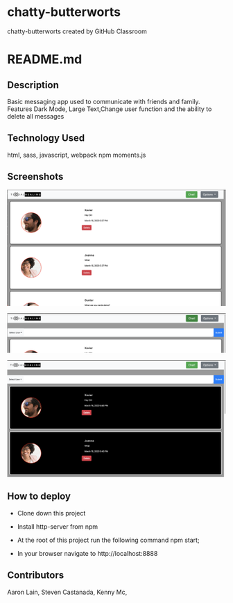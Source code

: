 # chatty-butterworts
chatty-butterworts created by GitHub Classroom

# README.md

## Description
Basic messaging app used to communicate with friends and family. Features Dark Mode, Large Text,Change user function and the ability to delete all messages

## Technology Used
html, sass, javascript, webpack npm moments.js
## Screenshots
![](src/img/Screenshot1.png)

![](src/img/Screenshot2.png)

![](src/img/Screenshot3.png)

## How to deploy
* Clone down this project
* Install http-server
from npm
* At the root of this project run the following command npm start;

* In your browser navigate to http://localhost:8888

## Contributors

Aaron Lain, Steven Castanada, Kenny Mc, 